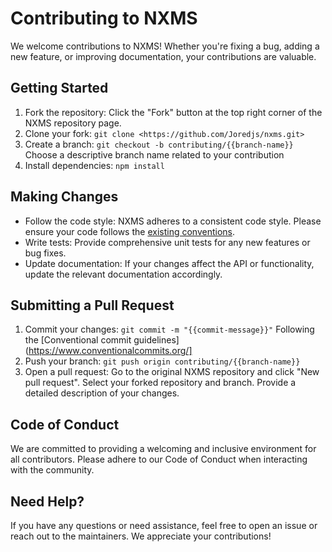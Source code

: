 # Contributing to NXMS

We welcome contributions to NXMS! Whether you're fixing a bug, adding a new feature, or improving documentation, your contributions are valuable.

## Getting Started

1. Fork the repository: Click the "Fork" button at the top right corner of the NXMS repository page.
2. Clone your fork: ```git clone <https://github.com/Joredjs/nxms.git>```
3. Create a branch: ```git checkout -b contributing/{{branch-name}}``` Choose a descriptive branch name related to your contribution
4. Install dependencies: ```npm install```

## Making Changes

- Follow the code style: NXMS adheres to a consistent code style. Please ensure your code follows the [existing conventions](./codeStyle.md).
- Write tests: Provide comprehensive unit tests for any new features or bug fixes.
- Update documentation: If your changes affect the API or functionality, update the relevant documentation accordingly.

## Submitting a Pull Request

1. Commit your changes: ```git commit -m "{{commit-message}}"``` Following the [Conventional commit guidelines](https://www.conventionalcommits.org/]
2. Push your branch: ```git push origin contributing/{{branch-name}}```
3. Open a pull request: Go to the original NXMS repository and click "New pull request". Select your forked repository and branch. Provide a detailed description of your changes.

## Code of Conduct

We are committed to providing a welcoming and inclusive environment for all contributors. Please adhere to our Code of Conduct when interacting with the community.

## Need Help?

If you have any questions or need assistance, feel free to open an issue or reach out to the maintainers. We appreciate your contributions!
